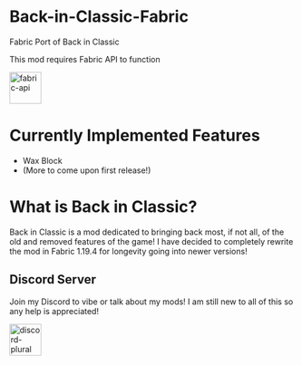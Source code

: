 # Back-in-Classic-Fabric
Fabric Port of Back in Classic

This mod requires Fabric API to function
<p>
  <a href="https://modrinth.com/mod/fabric-api" target="_blank">
    <img alt="fabric-api" height="56" src="https://cdn.modrinth.com/data/P7dR8mSH/icon.png">
  </a>
</p>

# Currently Implemented Features
- Wax Block
- (More to come upon first release!)

# What is Back in Classic?
Back in Classic is a mod dedicated to bringing back most, if not all, 
of the old and removed features of the game! I have decided to completely
rewrite the mod in Fabric 1.19.4 for longevity going into newer versions!

## Discord Server
Join my Discord to vibe or talk about my mods!
I am still new to all of this so any help is appreciated!

<a href="https://discord.gg/mSzkBrDFhQ" target="_blank">
  <img alt="discord-plural" height="56" src="https://static.wixstatic.com/media/8af083_56c62078c53b44e28661eb2457a529c8~mv2.png/v1/fill/w_515,h_161,al_c,usm_0.66_1.00_0.01/join-discord-png-10.png">
</a>
